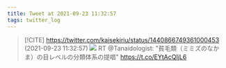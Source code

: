 ```yaml
---
title: Tweet at 2021-09-23 11:32:57
tags: twitter_log
---
```


> [!CITE] https://twitter.com/kaisekiriu/status/1440866749361000453 (2021-09-23 11:32:57)
> ![](https://twitter.com/kaisekiriu/status/1440866749361000453)
> RT @Tanaidologist: "貧毛類（ミミズのなかま）の目レベルの分類体系の提唱" https://t.co/EYtAcQIjL6
